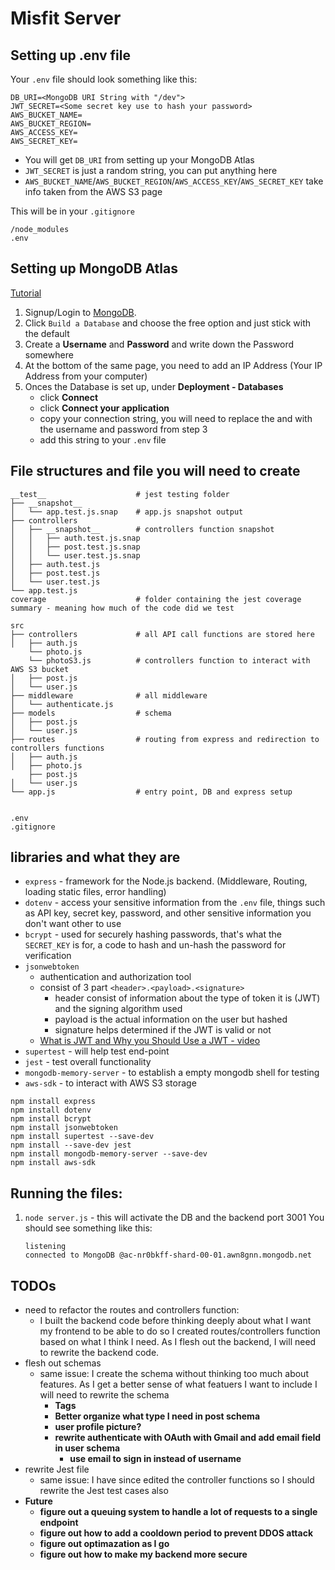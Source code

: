 # Misfit Server

## Setting up .env file 
Your `.env` file should look something like this:
```
DB_URI=<MongoDB URI String with "/dev">
JWT_SECRET=<Some secret key use to hash your password>
AWS_BUCKET_NAME=
AWS_BUCKET_REGION=
AWS_ACCESS_KEY=
AWS_SECRET_KEY=
```

- You will get `DB_URI` from setting up your MongoDB Atlas
- `JWT_SECRET` is just a random string, you can put anything here 
- `AWS_BUCKET_NAME`/`AWS_BUCKET_REGION`/`AWS_ACCESS_KEY`/`AWS_SECRET_KEY` take info taken from the AWS S3 page

This will be in your `.gitignore`
```
/node_modules
.env
```

## Setting up MongoDB Atlas

[Tutorial](https://www.youtube.com/watch?v=084rmLU1UgA)

1. Signup/Login to [MongoDB](https://www.mongodb.com/).
2. Click `Build a Database` and choose the free option and just stick with the default
3. Create a **Username** and **Password** and write down the Password somewhere
4. At the bottom of the same page, you need to add an IP Address (Your IP Address from your computer)
5. Onces the Database is set up, under **Deployment - Databases**
    - click **Connect**
    - click **Connect your application**
    - copy your connection string, you will need to replace the **<username>** and **<password>** with the username and password from step 3
    - add this string to your `.env` file

## File structures and file you will need to create

    __test__                    # jest testing folder
    ├── __snapshot__
    │   └── app.test.js.snap    # app.js snapshot output
    ├── controllers
    │   ├── __snapshot__        # controllers function snapshot
    │   │   ├── auth.test.js.snap
    │   │   ├── post.test.js.snap
    │   │   └── user.test.js.snap
    │   ├── auth.test.js
    │   ├── post.test.js
    │   └── user.test.js
    └── app.test.js
    coverage                    # folder containing the jest coverage summary - meaning how much of the code did we test

    src
    ├── controllers             # all API call functions are stored here
    │   ├── auth.js
        └── photo.js               
        └── photoS3.js          # controllers function to interact with AWS S3 bucket
    │   ├── post.js
    │   └── user.js
    ├── middleware              # all middleware
    │   └── authenticate.js
    ├── models                  # schema
    │   ├── post.js
    │   └── user.js
    ├── routes                  # routing from express and redirection to controllers functions
    │   ├── auth.js
    │   ├── photo.js
        ├── post.js
    │   └── user.js
    └── app.js                  # entry point, DB and express setup


    .env
    .gitignore



## libraries and what they are
- `express` - framework for the Node.js backend. (Middleware, Routing, loading static files, error handling)
- `dotenv` - access your sensitive information from the `.env` file, things such as API key, secret key, password, and other sensitive information you don't want other to use
- `bcrypt` - used for securely hashing passwords, that's what the `SECRET_KEY` is for, a code to hash and un-hash the password for verification
- `jsonwebtoken`
    - authentication and authorization tool
    - consist of 3 part `<header>.<payload>.<signature>`
        - header consist of information about the type of token it is (JWT) and the signing algorithm used
        - payload is the actual information on the user but hashed
        - signature helps determined if the JWT is valid or not
    - [What is JWT and Why you Should Use a JWT - video](https://www.youtube.com/watch?v=7Q17ubqLfaM)
- `supertest` - will help test end-point 
- `jest` - test overall functionality
- `mongodb-memory-server` - to establish a empty mongodb shell for testing
- `aws-sdk` - to interact with AWS S3 storage

```
npm install express
npm install dotenv
npm install bcrypt
npm install jsonwebtoken
npm install supertest --save-dev
npm install --save-dev jest
npm install mongodb-memory-server --save-dev
npm install aws-sdk
```

## Running the files:
1. `node server.js` - this will activate the DB and the backend port 3001
You should see something like this:
    ```
    listening
    connected to MongoDB @ac-nr0bkff-shard-00-01.awn8gnn.mongodb.net
    ```

## TODOs
- need to refactor the routes and controllers function:
    - I built the backend code before thinking deeply about what I want my frontend to be able to do so I created routes/controllers function based on what I think I need. As I flesh out the backend, I will need to rewrite the backend code.
- flesh out schemas
    - same issue: I create the schema without thinking too much about features. As I get a better sense of what featuers I want to include I will need to rewrite the schema
        - **Tags**
        - **Better organize what type I need in post schema**
        - **user profile picture?**
        - **rewrite authenticate with OAuth with Gmail and add email field in user schema** 
            - **use email to sign in instead of username**
 - rewrite Jest file
    - same issue: I have since edited the controller functions so I should rewrite the Jest test cases also
- **Future**
    - **figure out a queuing system to handle a lot of requests to a single endpoint**
    - **figure out how to add a cooldown period to prevent DDOS attack**
    - **figure out optimazation as I go**
    - **figure out how to make my backend more secure**       